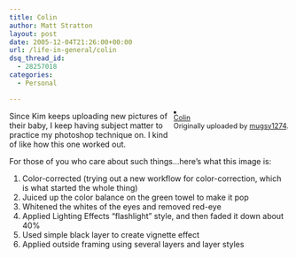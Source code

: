 ```yaml
---
title: Colin
author: Matt Stratton
layout: post
date: 2005-12-04T21:26:00+00:00
url: /life-in-general/colin
dsq_thread_id:
  - 28257018
categories:
  - Personal

---
```

<div style="float:right;margin-left:10px;margin-bottom:10px;">
  <a href="http://www.flickr.com/photos/mugsy/70321658/" title="photo sharing"><img src="http://static.flickr.com/34/70321658_3479c04d8b_m.jpg" alt="" style="border:solid 2px #000000;" /></a> <br /> <span style="font-size:.9em;margin-top:0;"> <a href="http://www.flickr.com/photos/mugsy/70321658/">Colin</a> <br /> Originally uploaded by <a href="http://www.flickr.com/people/mugsy/">mugsy1274</a>. </span>
</div>

Since Kim keeps uploading new pictures of their baby, I keep having subject matter to practice my photoshop technique on. I kind of like how this one worked out. 

For those of you who care about such things&#8230;here&#8217;s what this image is:

1) Color-corrected (trying out a new workflow for color-correction, which is what started the whole thing)  
2) Juiced up the color balance on the green towel to make it pop  
3) Whitened the whites of the eyes and removed red-eye  
4) Applied Lighting Effects &#8220;flashlight&#8221; style, and then faded it down about 40%  
5) Used simple black layer to create vignette effect  
6) Applied outside framing using several layers and layer styles